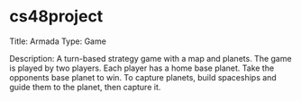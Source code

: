 cs48project
===========
Title: Armada
Type: Game

Description:  A turn-based strategy game with a map and planets. The game is played by two players.
              Each player has a home base planet. Take the opponents base planet to win. To capture
              planets, build spaceships and guide them to the planet, then capture it.
